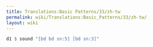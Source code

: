```yaml
---
title: Translations:Basic Patterns/33/zh-tw
permalink: wiki/Translations:Basic_Patterns/33/zh-tw/
layout: wiki
---
```


``` Haskell
d1 $ sound "[bd bd sn:5] [bd sn:3]"
```

